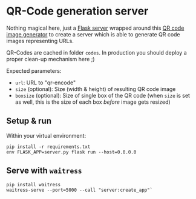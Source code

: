 # QR-Code generation server

Nothing magical here, just a [Flask server](https://www.palletsprojects.com/p/flask/) wrapped around this [QR code image generator](https://pypi.org/project/qrcode/) to create a server which is able to generate QR code images representing URLs.

QR-Codes are cached in folder  `codes`. In production you should deploy a proper clean-up mechanism here ;)

Expected parameters:

* `url`: URL to "qr-encode"
* `size` (optional): Size (width & height) of resulting QR code image
* `boxsize` (optional): Size of single box of the QR code (when `size` is set as well, this is the size of each box *before* image gets resized)


## Setup & run

Within your virtual environment:
```
pip install -r requirements.txt
env FLASK_APP=server.py flask run --host=0.0.0.0
```


## Serve with `waitress`

```
pip install waitress
waitress-serve --port=5000 --call "server:create_app"`
```
